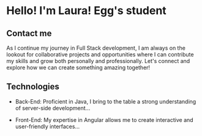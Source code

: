 # Hello! I'm Laura! Egg's student
## Contact me
As I continue my journey in Full Stack development, I am always on the lookout for collaborative projects and opportunities where I can contribute my skills and grow both personally and professionally. Let's connect and explore how we can create something amazing together!
## Technologies
* Back-End: Proficient in Java, I bring to the table a strong understanding of server-side development...
- Front-End: My expertise in Angular allows me to create interactive and user-friendly interfaces...